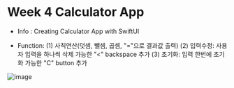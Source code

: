 # Week 4 Calculator App

* Info : Creating Calculator App with SwiftUI 

* Function: 
(1) 사칙연산(덧셈, 뺄셈, 곱셈, "="으로 결과값 출력) 
(2) 입력수정: 사용자 입력을 하나씩 삭제 가능한 "<" backspace 추가 
(3) 초기화: 입력 한번에 초기화 가능한 "C" button 추가


![image](https://github.com/APP-iOS5th/project1---lab5/assets/101628142/e95c1b33-ce68-4ec0-accd-c0c006317daf)
